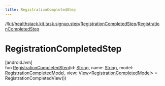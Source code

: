 ```yaml
---
title: RegistrationCompletedStep
---
```

//[kit](../../../index.html)/[healthstack.kit.task.signup.step](../index.html)/[RegistrationCompletedStep](index.html)/[RegistrationCompletedStep](-registration-completed-step.html)



# RegistrationCompletedStep



[androidJvm]\
fun [RegistrationCompletedStep](-registration-completed-step.html)(id: [String](https://kotlinlang.org/api/latest/jvm/stdlib/kotlin/-string/index.html), name: [String](https://kotlinlang.org/api/latest/jvm/stdlib/kotlin/-string/index.html), model: [RegistrationCompletedModel](../../healthstack.kit.task.signup.model/-registration-completed-model/index.html), view: [View](../../healthstack.kit.task.base/-view/index.html)&lt;[RegistrationCompletedModel](../../healthstack.kit.task.signup.model/-registration-completed-model/index.html)&gt; = RegistrationCompletedView())




